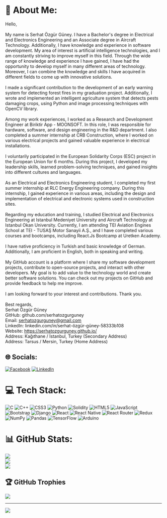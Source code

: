 # 💫 About Me:
Hello,<br><br>My name is Serhat Özgür Güney. I have a Bachelor's degree in Electrical and Electronics Engineering and an Associate degree in Aircraft Technology. Additionally, I have knowledge and experience in software development. My area of interest is artificial intelligence technologies, and I am constantly striving to improve myself in this field. Through the wide range of knowledge and experience I have gained, I have had the opportunity to develop myself in many different areas of technology. Moreover, I can combine the knowledge and skills I have acquired in different fields to come up with innovative solutions.<br><br>I made a significant contribution to the development of an early warning system for detecting forest fires in my graduation project. Additionally, I wrote and implemented an intelligent agriculture system that detects pests damaging crops, using Python and image processing techniques with OpenCV library.<br><br>Among my work experiences, I worked as a Research and Development Engineer at Biriktir App - MOONSOFT. In this role, I was responsible for hardware, software, and design engineering in the R&D department. I also completed a summer internship at CRB Construction, where I worked on various electrical projects and gained valuable experience in electrical installations.<br><br>I voluntarily participated in the European Solidarity Corps (ESC) project in the European Union for 6 months. During this project, I developed my leadership skills, learned problem-solving techniques, and gained insights into different cultures and languages.<br><br>As an Electrical and Electronics Engineering student, I completed my first summer internship at RLC Energy Engineering company. During this internship, I gained experience in various areas, including the design and implementation of electrical and electronic systems used in construction sites.<br><br>Regarding my education and training, I studied Electrical and Electronics Engineering at Istanbul Medeniyet University and Aircraft Technology at Istanbul Okan University. Currently, I am attending TEI Aviation Engines School at TEI - TUSAŞ Motor Sanayii A.Ş., and I have completed various courses and bootcamps, including React.Js Bootcamp at Uretken Academy.<br><br>I have native proficiency in Turkish and basic knowledge of German. Additionally, I am proficient in English, both in speaking and writing.<br><br>My GitHub account is a platform where I share my software development projects, contribute to open-source projects, and interact with other developers. My goal is to add value to the technology world and create better software solutions. You can check out my projects on GitHub and provide feedback to help me improve.<br><br>I am looking forward to your interest and contributions. Thank you.<br><br>Best regards,<br>Serhat Özgür Güney<br>GitHub: github.com/serhatozgurguney<br>Email: serhatozgurguney@gmail.com<br>LinkedIn: linkedin.com/in/serhat-özgür-güney-58333b108<br>Website: https://serhatozgurguney.github.io/<br>Address: Kağıthane / İstanbul, Turkey (Secondary Address)<br>Address: Tarsus / Mersin, Turkey (Home Address)


## 🌐 Socials:
[![Facebook](https://img.shields.io/badge/Facebook-%231877F2.svg?logo=Facebook&logoColor=white)](https://facebook.com/serhatozgur.guney) [![LinkedIn](https://img.shields.io/badge/LinkedIn-%230077B5.svg?logo=linkedin&logoColor=white)](https://linkedin.com/in/serhat-özgür-güney-58333b108) 

# 💻 Tech Stack:
![C](https://img.shields.io/badge/c-%2300599C.svg?style=for-the-badge&logo=c&logoColor=white) ![C++](https://img.shields.io/badge/c++-%2300599C.svg?style=for-the-badge&logo=c%2B%2B&logoColor=white) ![CSS3](https://img.shields.io/badge/css3-%231572B6.svg?style=for-the-badge&logo=css3&logoColor=white) ![Python](https://img.shields.io/badge/python-3670A0?style=for-the-badge&logo=python&logoColor=ffdd54) ![Solidity](https://img.shields.io/badge/Solidity-%23363636.svg?style=for-the-badge&logo=solidity&logoColor=white) ![HTML5](https://img.shields.io/badge/html5-%23E34F26.svg?style=for-the-badge&logo=html5&logoColor=white) ![JavaScript](https://img.shields.io/badge/javascript-%23323330.svg?style=for-the-badge&logo=javascript&logoColor=%23F7DF1E) ![Bootstrap](https://img.shields.io/badge/bootstrap-%23563D7C.svg?style=for-the-badge&logo=bootstrap&logoColor=white) ![Django](https://img.shields.io/badge/django-%23092E20.svg?style=for-the-badge&logo=django&logoColor=white) ![React](https://img.shields.io/badge/react-%2320232a.svg?style=for-the-badge&logo=react&logoColor=%2361DAFB) ![React Native](https://img.shields.io/badge/react_native-%2320232a.svg?style=for-the-badge&logo=react&logoColor=%2361DAFB) ![React Router](https://img.shields.io/badge/React_Router-CA4245?style=for-the-badge&logo=react-router&logoColor=white) ![Redux](https://img.shields.io/badge/redux-%23593d88.svg?style=for-the-badge&logo=redux&logoColor=white) ![NumPy](https://img.shields.io/badge/numpy-%23013243.svg?style=for-the-badge&logo=numpy&logoColor=white) ![Pandas](https://img.shields.io/badge/pandas-%23150458.svg?style=for-the-badge&logo=pandas&logoColor=white) ![TensorFlow](https://img.shields.io/badge/TensorFlow-%23FF6F00.svg?style=for-the-badge&logo=TensorFlow&logoColor=white) ![Arduino](https://img.shields.io/badge/-Arduino-00979D?style=for-the-badge&logo=Arduino&logoColor=white)
# 📊 GitHub Stats:
![](https://github-readme-stats.vercel.app/api?username=serhatozgurguney&theme=blue-green&hide_border=false&include_all_commits=true&count_private=true)<br/>
![](https://github-readme-streak-stats.herokuapp.com/?user=serhatozgurguney&theme=blue-green&hide_border=false)<br/>
![](https://github-readme-stats.vercel.app/api/top-langs/?username=serhatozgurguney&theme=blue-green&hide_border=false&include_all_commits=true&count_private=true&layout=compact)

## 🏆 GitHub Trophies
![](https://github-profile-trophy.vercel.app/?username=serhatozgurguney&theme=radical&no-frame=false&no-bg=false&margin-w=4)

---
[![](https://visitcount.itsvg.in/api?id=serhatozgurguney&icon=0&color=0)](https://visitcount.itsvg.in)

<!-- Proudly created with GPRM ( https://gprm.itsvg.in ) -->
